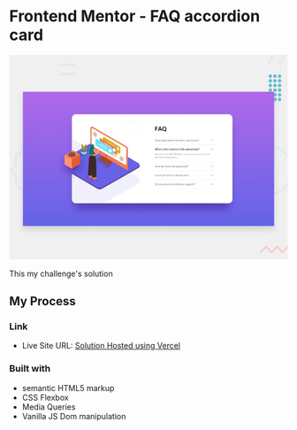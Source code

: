 # Frontend Mentor - FAQ accordion card

![Design preview for the FAQ accordion card coding challenge](./design/desktop-preview.jpg)

This my challenge's solution
## My Process

### Link
-  Live Site URL: [Solution Hosted using Vercel](https://frontend-mentor-faq-ngedklstr-clsdjo30.vercel.app/)

### Built with
- semantic HTML5 markup
- CSS Flexbox
- Media Queries
- Vanilla JS Dom manipulation 



